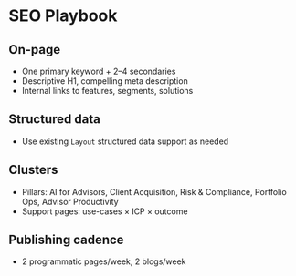 # SEO Playbook

## On-page
- One primary keyword + 2–4 secondaries
- Descriptive H1, compelling meta description
- Internal links to features, segments, solutions

## Structured data
- Use existing `Layout` structured data support as needed

## Clusters
- Pillars: AI for Advisors, Client Acquisition, Risk & Compliance, Portfolio Ops, Advisor Productivity
- Support pages: use-cases × ICP × outcome

## Publishing cadence
- 2 programmatic pages/week, 2 blogs/week
